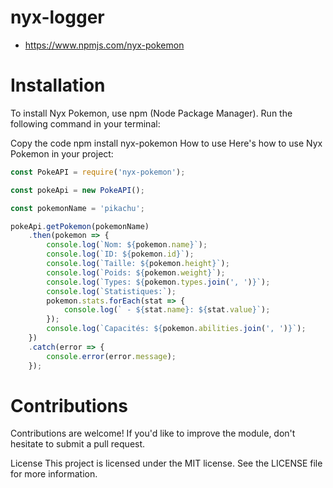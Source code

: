 # nyx-logger

- https://www.npmjs.com/nyx-pokemon

# Installation
To install Nyx Pokemon, use npm (Node Package Manager). Run the following command in your terminal:

Copy the code
npm install nyx-pokemon
How to use
Here's how to use Nyx Pokemon in your project:

```js
const PokeAPI = require('nyx-pokemon');

const pokeApi = new PokeAPI();

const pokemonName = 'pikachu';

pokeApi.getPokemon(pokemonName)
    .then(pokemon => {
        console.log(`Nom: ${pokemon.name}`);
        console.log(`ID: ${pokemon.id}`);
        console.log(`Taille: ${pokemon.height}`);
        console.log(`Poids: ${pokemon.weight}`);
        console.log(`Types: ${pokemon.types.join(', ')}`);
        console.log(`Statistiques:`);
        pokemon.stats.forEach(stat => {
            console.log(` - ${stat.name}: ${stat.value}`);
        });
        console.log(`Capacités: ${pokemon.abilities.join(', ')}`);
    })
    .catch(error => {
        console.error(error.message);
    });
```
# Contributions
Contributions are welcome! If you'd like to improve the module, don't hesitate to submit a pull request.

License
This project is licensed under the MIT license. See the LICENSE file for more information.
